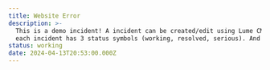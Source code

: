 ```yaml
---
title: Website Error
description: >-
  This is a demo incident! A incident can be created/edit using Lume CMS and
  each incident has 3 status symbols (working, resolved, serious). And all data on this website is for demo purposes only! [Error status is because i have not hosted browserless otherwise it would show working sign]
status: working
date: 2024-04-13T20:53:00.000Z
---
```

